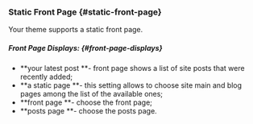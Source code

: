 ### Static Front Page {#static-front-page}



Your theme supports a static front page.

##### Front Page Displays: {#front-page-displays}

* **your latest post **- front page shows a list of site posts that were recently added;
* **a static page **- this setting allows to choose site main and blog pages among the list of the available ones;
* **front page **- choose the front page;
* **posts page **- choose the posts page.



